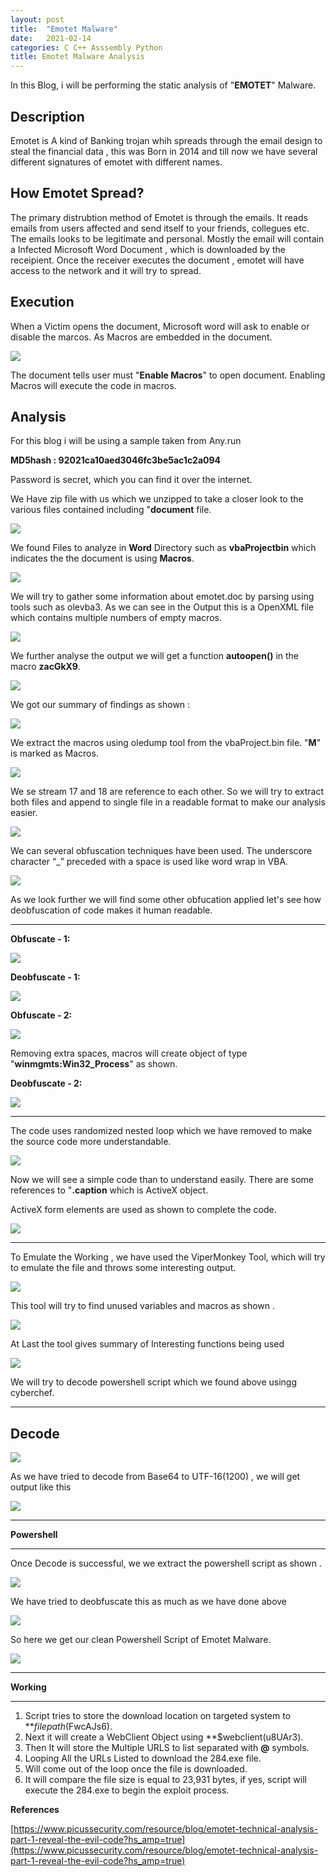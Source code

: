```yaml
---
layout: post
title:  "Emotet Malware"
date:   2021-02-14
categories: C C++ Asssembly Python 
title: Emotet Malware Analysis
---
```


In this Blog, i will be performing the static analysis of "**EMOTET**" Malware.

[](#header-1)**Description**
---
Emotet is A kind of Banking trojan whih spreads through the email design to steal the financial data , this was Born in 2014 and till now we have several different signatures of emotet with different names.

[](#header-2)**How Emotet Spread?**
---

The primary distrubtion method of Emotet is through the emails. It reads emails from users affected and send itself to your friends, collegues etc. The emails looks to be legitimate and personal.
Mostly the email will contain a Infected  Microsoft Word Document , which is downloaded by the receipient. 
Once the receiver executes the document , emotet will have access to the network and it will try to spread. 

[](#header-3)**Execution**
---

When a Victim opens the document, Microsoft word will ask to enable or disable the marcos. As Macros are embedded in the document.

![](https://yashomer1994.github.io/yash007.github.io/assets/malware/Emotet/macro.png)

The document tells user must "**Enable Macros**" to open document. Enabling Macros will execute the code in macros.

[](#header-4)**Analysis**
---

For this blog i will be using a sample taken from Any.run 

**MD5hash : 92021ca10aed3046fc3be5ac1c2a094**

Password is secret, which you can find it over the internet.

We Have zip file with us which we unzipped to take a closer look to the various files contained including "**document** file.

![](https://yashomer1994.github.io/yash007.github.io/assets/malware/Emotet/z.png)

We found Files to analyze in **Word** Directory such as **vbaProjectbin** which indicates the the document is using **Macros**.

![](https://yashomer1994.github.io/yash007.github.io/assets/malware/Emotet/file.png)

We will try to gather some information about emotet.doc by parsing using tools such as olevba3.
As we can see in the Output this is a OpenXML file which contains multiple numbers of empty macros.

![](https://yashomer1994.github.io/yash007.github.io/assets/malware/Emotet/parse.png)

 We further analyse the  output we will get  a function **autoopen()** in the macro **zacGkX9**. 

 ![](https://yashomer1994.github.io/yash007.github.io/assets/malware/Emotet/open.png)

 We got our summary of findings as shown :

 ![](https://yashomer1994.github.io/yash007.github.io/assets/malware/Emotet/finding.png)

 We extract the macros using oledump tool from the vbaProject.bin file.
 "**M**" is marked as Macros.

![](https://yashomer1994.github.io/yash007.github.io/assets/malware/Emotet/ex.png)

We se stream 17 and 18 are reference to each other. So we will try to extract both files and append to single file in a readable format to make our analysis easier.

![](https://yashomer1994.github.io/yash007.github.io/assets/malware/Emotet/extract.png)

We can several obfuscation techniques have been used. The underscore character “_” preceded with a space is used like word wrap in VBA.

![](https://yashomer1994.github.io/yash007.github.io/assets/malware/Emotet/resume.png)

As we look further we will find some other obfucation applied let's see how deobfuscation of code makes it human readable.

---
**Obfuscate - 1:**

![](https://yashomer1994.github.io/yash007.github.io/assets/malware/Emotet/deob.png)

**Deobfuscate - 1:**

![](https://yashomer1994.github.io/yash007.github.io/assets/malware/Emotet/ob.png)

**Obfuscate - 2:**

![](https://yashomer1994.github.io/yash007.github.io/assets/malware/Emotet/deob1.png)

Removing extra spaces, macros will create object of type "**winmgmts:Win32_Process**" as shown.

**Deobfuscate - 2:**

![](https://yashomer1994.github.io/yash007.github.io/assets/malware/Emotet/ob1.png)

--- 

The code uses randomized nested loop which we have removed to make the source code more understandable.

![](https://yashomer1994.github.io/yash007.github.io/assets/malware/Emotet/loop.png)

Now we will see a simple code than to understand easily. There are some references to "**.caption** which is ActiveX object. 

ActiveX form elements are used as shown to complete the code.

![](https://yashomer1994.github.io/yash007.github.io/assets/malware/Emotet/cleanup.png)

---

To Emulate the Working , we have used the ViperMonkey Tool, which will try to emulate the file and throws some interesting output.

![](https://yashomer1994.github.io/yash007.github.io/assets/malware/Emotet/emulate.png)

This tool will try to find unused variables and macros as shown .

![](https://yashomer1994.github.io/yash007.github.io/assets/malware/Emotet/e.png)

At Last the tool gives summary of Interesting functions being used 

![](https://yashomer1994.github.io/yash007.github.io/assets/malware/Emotet/actions.png)

We will try to decode powershell script which we found above usingg cyberchef.

---
[](#header-5)**Decode**
---

![](https://yashomer1994.github.io/yash007.github.io/assets/malware/Emotet/cyber.png)

As we have tried to decode from Base64 to UTF-16(1200) , we will get output like this 

![](https://yashomer1994.github.io/yash007.github.io/assets/malware/Emotet/cyber2.png)

--- 
[](#header-5)**Powershell**

---
Once Decode is successful, we we extract the powershell script as shown .

![](https://yashomer1994.github.io/yash007.github.io/assets/malware/Emotet/deco.png)

We have tried to deobfuscate this as much as we have done above

![](https://yashomer1994.github.io/yash007.github.io/assets/malware/Emotet/emo.png)

So here we get our clean Powershell Script of Emotet Malware.

![](https://yashomer1994.github.io/yash007.github.io/assets/malware/Emotet/ps.png)

---
[](#header-5)**Working**

---

1. Script tries to store the download location on targeted system to **$filepath($FwcAJs6).
2. Next it will create a WebClient Object using **$webclient(u8UAr3).
3. Then It will store the Multiple URLS to list separated with **@** symbols. 
4. Looping All the URLs Listed to download the 284.exe file. 
5. Will come out of the loop once the file is downloaded. 
6. It will compare the file size is equal to 23,931 bytes, if yes, script will execute the 284.exe to begin the exploit process.

[](#header-6)**References**

[https://www.picussecurity.com/resource/blog/emotet-technical-analysis-part-1-reveal-the-evil-code?hs_amp=true](https://www.picussecurity.com/resource/blog/emotet-technical-analysis-part-1-reveal-the-evil-code?hs_amp=true)



 